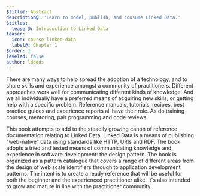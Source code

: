 ```yaml
---
$title@: Abstract
description@: 'Learn to model, publish, and consume Linked Data.'
$titles:
  teaser@: Introduction to Linked Data
teaser:
  icon: course-linked-data
  label@: Chapter 1
$order: 1
leveled: false
author: ldodds
---
```


There are many ways to help spread the adoption of a technology, and to share skills and experience amongst a community of practitioners.
Different approaches work well for communicating different kinds of knowledge.
And we all individually have a preferred means of acquiring new skills, or getting help with a specific problem.
Reference manuals, tutorials, recipes, best practice guides and experience reports all have their role.
As do training courses, mentoring, pair programming and code reviews.

This book attempts to add to the steadily growing canon of reference documentation relating to Linked Data.
Linked Data is a means of publishing "web-native" data using standards like HTTP, URIs and RDF.
The book adopts a tried and tested means of communicating knowledge and experience in software development: the design pattern.
The book is organized as a pattern catalogue that covers a range of different areas from the design of web scale identifiers through to application development patterns.
The intent is to create a ready reference that will be useful for both the beginner and the experienced practitioner alike.
It's also intended to grow and mature in line with the practitioner community.
